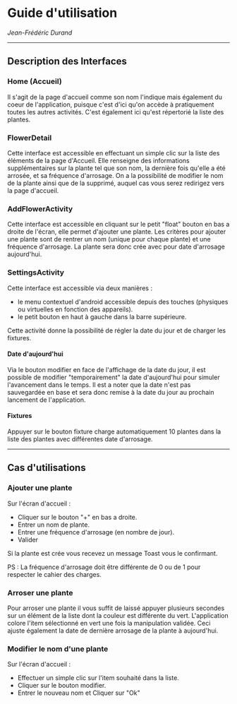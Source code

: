 # Guide d'utilisation

*Jean-Frédéric Durand*

---

## Description des Interfaces

### Home (Accueil)

Il s'agit de la page d'accueil comme son nom l'indique mais également du coeur de l'application, puisque c'est d'ici qu'on accède à pratiquement toutes les autres activités.
C'est également ici qu'est répertorié la liste des plantes.

### FlowerDetail

Cette interface est accessible en effectuant un simple clic sur la liste des éléments de la page d'Accueil.
Elle renseigne des informations supplémentaires sur la plante tel que son nom, la dernière fois qu'elle a été arrosée, et sa fréquence d'arrosage. On a la possibilité de modifier le nom de la plante ainsi que de la supprimé, auquel cas vous serez redirigez vers la page d'accueil.

### AddFlowerActivity

Cette interface est accessible en cliquant sur le petit "float" bouton en bas a droite de l'écran, elle permet d'ajouter une plante. Les critères pour ajouter une plante sont de rentrer un nom (unique pour chaque plante) et une fréquence d'arrosage.
La plante sera donc crée avec pour date d'arrosage aujourd'hui.

### SettingsActivity

Cette interface est accessible via deux manières :
* le menu contextuel d'android accessible depuis des touches (physiques ou virtuelles en fonction des appareils).
* le petit bouton en haut à gauche dans la barre supérieure.

Cette activité donne la possibilité de régler la date du jour et de charger les fixtures.

#### Date d'aujourd'hui

Via le bouton modifier en face de l'affichage de la date du jour, il est possible de modifier "temporairement" la date d'aujourd'hui pour simuler l'avancement dans le temps.
Il est a noter que la date n'est pas sauvegardée en base et sera donc remise à la date du jour au prochain lancement de l'application.

#### Fixtures

Appuyer sur le bouton fixture charge automatiquement 10 plantes dans la liste des plantes avec différentes date d'arrosage.

---

## Cas d'utilisations

### Ajouter une plante

Sur l'écran d'accueil :
* Cliquer sur le bouton "+" en bas a droite.
* Entrer un nom de plante.
* Entrer une fréquence d'arrosage (en nombre de jour).
* Valider

Si la plante est crée vous recevez un message Toast vous le confirmant.

PS : La fréquence d'arrosage doit être différente de 0 ou de 1 pour respecter le cahier des charges.

### Arroser une plante

Pour arroser une plante il vous suffit de laissé appuyer plusieurs secondes sur un élément de la liste dont la couleur est différente du vert. L'application colore l'item sélectionné en vert une fois la manipulation validée. Ceci ajuste également la date de dernière arrosage de la plante à aujourd'hui.

### Modifier le nom d'une plante

Sur l'écran d'accueil :
* Effectuer un simple clic sur l'item souhaité dans la liste.
* Cliquer sur le bouton modifier.
* Entrer le nouveau nom et Cliquer sur "Ok"
